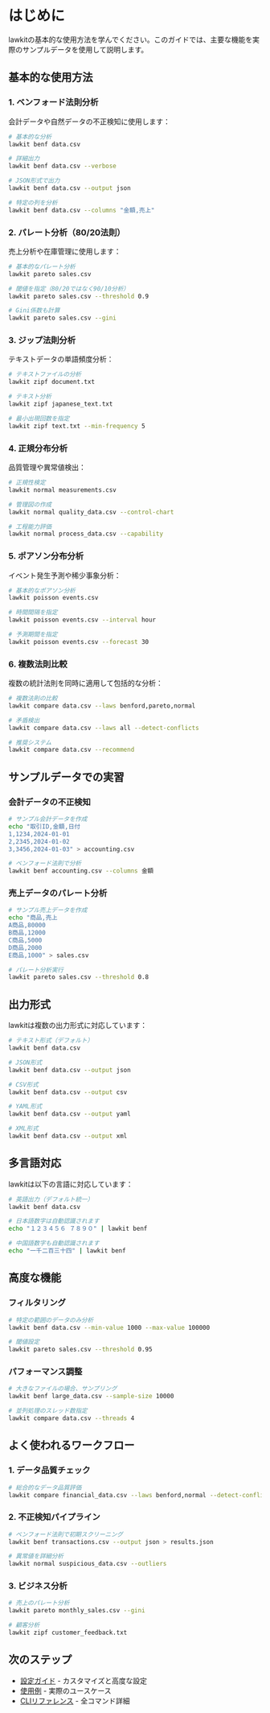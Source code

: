 # はじめに

lawkitの基本的な使用方法を学んでください。このガイドでは、主要な機能を実際のサンプルデータを使用して説明します。

## 基本的な使用方法

### 1. ベンフォード法則分析

会計データや自然データの不正検知に使用します：

```bash
# 基本的な分析
lawkit benf data.csv

# 詳細出力
lawkit benf data.csv --verbose

# JSON形式で出力
lawkit benf data.csv --output json

# 特定の列を分析
lawkit benf data.csv --columns "金額,売上"
```

### 2. パレート分析（80/20法則）

売上分析や在庫管理に使用します：

```bash
# 基本的なパレート分析
lawkit pareto sales.csv

# 閾値を指定（80/20ではなく90/10分析）
lawkit pareto sales.csv --threshold 0.9

# Gini係数も計算
lawkit pareto sales.csv --gini
```

### 3. ジップ法則分析

テキストデータの単語頻度分析：

```bash
# テキストファイルの分析
lawkit zipf document.txt

# テキスト分析
lawkit zipf japanese_text.txt

# 最小出現回数を指定
lawkit zipf text.txt --min-frequency 5
```

### 4. 正規分布分析

品質管理や異常値検出：

```bash
# 正規性検定
lawkit normal measurements.csv

# 管理図の作成
lawkit normal quality_data.csv --control-chart

# 工程能力評価
lawkit normal process_data.csv --capability
```

### 5. ポアソン分布分析

イベント発生予測や稀少事象分析：

```bash
# 基本的なポアソン分析
lawkit poisson events.csv

# 時間間隔を指定
lawkit poisson events.csv --interval hour

# 予測期間を指定
lawkit poisson events.csv --forecast 30
```

### 6. 複数法則比較

複数の統計法則を同時に適用して包括的な分析：

```bash
# 複数法則の比較
lawkit compare data.csv --laws benford,pareto,normal

# 矛盾検出
lawkit compare data.csv --laws all --detect-conflicts

# 推奨システム
lawkit compare data.csv --recommend
```

## サンプルデータでの実習

### 会計データの不正検知

```bash
# サンプル会計データを作成
echo "取引ID,金額,日付
1,1234,2024-01-01
2,2345,2024-01-02
3,3456,2024-01-03" > accounting.csv

# ベンフォード法則で分析
lawkit benf accounting.csv --columns 金額
```

### 売上データのパレート分析

```bash
# サンプル売上データを作成
echo "商品,売上
A商品,80000
B商品,12000
C商品,5000
D商品,2000
E商品,1000" > sales.csv

# パレート分析実行
lawkit pareto sales.csv --threshold 0.8
```

## 出力形式

lawkitは複数の出力形式に対応しています：

```bash
# テキスト形式（デフォルト）
lawkit benf data.csv

# JSON形式
lawkit benf data.csv --output json

# CSV形式
lawkit benf data.csv --output csv

# YAML形式
lawkit benf data.csv --output yaml

# XML形式
lawkit benf data.csv --output xml
```

## 多言語対応

lawkitは以下の言語に対応しています：

```bash
# 英語出力（デフォルト統一）
lawkit benf data.csv

# 日本語数字は自動認識されます
echo "１２３４５６ ７８９０" | lawkit benf

# 中国語数字も自動認識されます
echo "一千二百三十四" | lawkit benf
```

## 高度な機能

### フィルタリング

```bash
# 特定の範囲のデータのみ分析
lawkit benf data.csv --min-value 1000 --max-value 100000

# 閾値設定
lawkit pareto sales.csv --threshold 0.95
```

### パフォーマンス調整

```bash
# 大きなファイルの場合、サンプリング
lawkit benf large_data.csv --sample-size 10000

# 並列処理のスレッド数指定
lawkit compare data.csv --threads 4
```

## よく使われるワークフロー

### 1. データ品質チェック
```bash
# 総合的なデータ品質評価
lawkit compare financial_data.csv --laws benford,normal --detect-conflicts
```

### 2. 不正検知パイプライン
```bash
# ベンフォード法則で初期スクリーニング
lawkit benf transactions.csv --output json > results.json

# 異常値を詳細分析
lawkit normal suspicious_data.csv --outliers
```

### 3. ビジネス分析
```bash
# 売上のパレート分析
lawkit pareto monthly_sales.csv --gini

# 顧客分析
lawkit zipf customer_feedback.txt
```

## 次のステップ

- [設定ガイド](configuration_ja.md) - カスタマイズと高度な設定
- [使用例](examples_ja.md) - 実際のユースケース
- [CLIリファレンス](../reference/cli-reference_ja.md) - 全コマンド詳細
